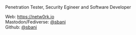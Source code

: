 Penetration Tester, Security Egineer and Software Developer

Web: https://netw0rk.io \
Mastodon/Fediverse: [@sbani](https://infosec.exchange/@sbani) \
Github: [@sbani](https://github.com/sbani)
